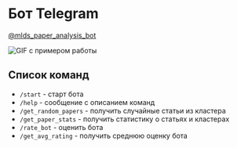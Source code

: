 # Бот Telegram
[@mlds_paper_analysis_bot](https://t.me/mlds_paper_analysis_bot)

![GIF с примером работы](https://github.com/taiypeo/mlds-project/assets/4065977/ce6407bf-4ef0-41bf-ab25-507e7ad2d894)

## Список команд
- `/start` - старт бота
- `/help` - сообщение с описанием команд
- `/get_random_papers` - получить случайные статьи из кластера
- `/get_paper_stats` - получить статистику о статьях и кластерах
- `/rate_bot` - оценить бота
- `/get_avg_rating` - получить среднюю оценку бота
